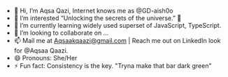 - 👋 Hi, I’m Aqsa Qazi, Internet knows me as @GD-aish0o
- 👀 I’m interested “Unlocking the secrets of the universe.” 🚀
- 🌱 I’m currently learning widely used superset of JavaScript, TypeScript.
- 💞️ I’m looking to collaborate on ...
- 📫 Mail me at Aqsaakqaazi@gmail.com | Reach me out on LinkedIn look for @Aqsaa Qaazi.
- 😄 Pronouns: She/Her
- ⚡ Fun fact: Consistency is the key. "Tryna make that bar dark green"

<!---
GD-aish0o/GD-aish0o is a ✨ special ✨ repository because its `README.md` (this file) appears on your GitHub profile.
You can click the Preview link to take a look at your changes.
--->
